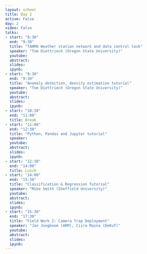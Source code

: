 ```yaml
---
layout: school
title: Day 2
active: False
day: 2
video: False
talks:
- start: "8:30"
  end: "9:30"
  title: "TAHMO Weather station network and data control task"
  speaker: "Tom Diettriech (Oregon State University)"
  youtube:
  abstract:
  slides:
  ipynb:
- start: "8:30"
  end: "9:30"
  title: "Anomaly detection, density estimation tutorial"
  speaker: "Tom Diettriech (Oregon State University)"
  youtube:
  abstract:
  slides:
  ipynb:
- start: "10:30"
  end: "11:00"
  title: Break
- start: "11:00"
  end: "12:30"
  title: "Python, Pandas and Jupyter tutorial"
  speaker:
  youtube:
  abstract:
  slides:
  ipynb:
- start: "12:30"
  end: "14:00"
  title: Lunch
- start: "14:00"
  end: "15:30"
  title: "Classification & Regression Tutorial"
  speaker: "Mike Smith (Sheffield University)"
  youtube:
  abstract:
  slides:
  ipynb:
- start: "15:30"
  end: "17:30"
  title: "Field Work 2: Camera Trap Deployment"
  speaker: "Jan Jongboom (ARM), Ciira Maina (DeKuT)"
  youtube:
  abstract:
  slides:
  ipynb:
---
```


